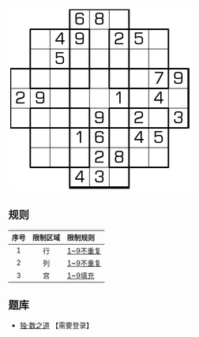 ![](../../../images/sudoku/移位数独.png)

## 规则
| 序号 | 限制区域 | 限制规则 |
| :---: | :---: | :--- |
| 1 | 行 | [1~9不重复] |
| 2 | 列 | [1~9不重复] |
| 3 | 宫 | [1~9填充] |

## 题库
- [独·数之道](http://www.sudokufans.org.cn/lx/game.index.php?type=yw) 【需要登录】

[1~9不重复]: ../../../rules.md#1~9不重复
[1~9填充]: ../../../rules.md#1~9填充